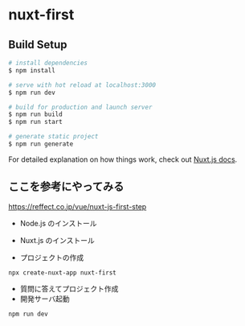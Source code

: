 # nuxt-first

## Build Setup

```bash
# install dependencies
$ npm install

# serve with hot reload at localhost:3000
$ npm run dev

# build for production and launch server
$ npm run build
$ npm run start

# generate static project
$ npm run generate
```

For detailed explanation on how things work, check out [Nuxt.js docs](https://nuxtjs.org).


## ここを参考にやってみる

https://reffect.co.jp/vue/nuxt-js-first-step

* Node.js のインストール
* Nuxt.js のインストール

* プロジェクトの作成

```Shell
npx create-nuxt-app nuxt-first
```

* 質問に答えてプロジェクト作成
* 開発サーバ起動

```Shell
npm run dev
```
